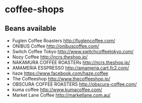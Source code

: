 # coffee-shops
## Beans available
- Fuglen Coffee Roasters http://fuglencoffee.com/
- ONIBUS Coffee http://onibuscoffee.com/
- Switch Coffee Tokyo http://www.switchcoffeetokyo.com/
- Nozy Coffee http://ncrs.theshop.jp/
- NAKAMURA COFFEE ROASTERs http://ncrs.theshop.jp/
- AMAMERIA ESSPRESSO http://amameria.cart.fc2.com/
- haze https://www.facebook.com/haze.coffee
- The Coffeeshop http://www.thecoffeeshop.jp/
- OBSCURA COFFEE ROASTERS http://obscura-coffee.com/
- kuma coffee http://www.kumacoffee.com/
- Market Lane Coffee http://marketlane.com.au/
